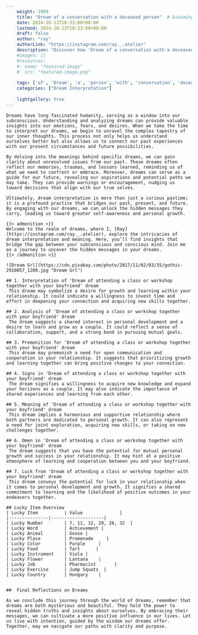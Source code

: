 ```yaml
---
    weight: 1969
    title: "Dream of a conversation with a deceased person"  # Assuming 'title' column exists
    date: 2024-10-13T10:33:00+08:00
    lastmod: 2024-10-13T10:33:00+08:00
    draft: false
    author: "ray"
    authorLink: "https://instagram.com/ray._.atelier"
    description: "Discover how 'Dream of a conversation with a deceased person' can interpret your future and uncover its significant meanings in your life."
    #images: []
    #resources:
    #- name: "featured-image"
    #  src: "featured-image.png"
    
    tags: ['of', 'Dream', 'a', 'person', 'with', 'conversation', 'deceased']
    categories: ["Dream Interpretation"]
    
    lightgallery: true
---
```

    
    Dreams have long fascinated humanity, serving as a window into our subconscious. Understanding and analyzing dreams can provide valuable insights into our emotions, fears, and desires. When we take the time to interpret our dreams, we begin to unravel the complex tapestry of our inner thoughts. This process not only helps us understand ourselves better but also allows us to connect our past experiences with our present circumstances and future possibilities.
    
    By delving into the meanings behind specific dreams, we can gain clarity about unresolved issues from our past. These dreams often reflect our memories, traumas, and lessons learned, reminding us of what we need to confront or embrace. Moreover, dreams can serve as a guide for our future, revealing our aspirations and potential paths we may take. They can provide warnings or encouragement, nudging us toward decisions that align with our true selves.
    
    Ultimately, dream interpretation is more than just a curious pastime; it is a profound practice that bridges our past, present, and future. By engaging with our dreams, we can unlock the hidden messages they carry, leading us toward greater self-awareness and personal growth.
    
    {{< admonition >}}
    Welcome to the realm of dreams, where I, [Ray](https://instagram.com/ray._.atelier), explore the intricacies of dream interpretation and meaning. Here, you’ll find insights that bridge the gap between your subconscious and conscious mind. Join me on a journey to uncover the hidden messages in your dreams.
    {{< /admonition >}}
    
    ![Dream Grl](https://cdn.pixabay.com/photo/2017/11/02/03/35/gothic-2910057_1280.jpg "Dream Grl")
    
    ## 1. Interpretation of 'Dream of attending a class or workshop together with your boyfriend' dream
     This dream may symbolize a desire for growth and learning within your relationship. It could indicate a willingness to invest time and effort in deepening your connection and acquiring new skills together.
    
    ## 2. Analysis of 'Dream of attending a class or workshop together with your boyfriend' dream
     The dream suggests a shared interest in personal development and a desire to learn and grow as a couple. It could reflect a sense of collaboration, support, and a strong bond in pursuing mutual goals.
    
    ## 3. Premonition for 'Dream of attending a class or workshop together with your boyfriend' dream
     This dream may premonish a need for open communication and cooperation in your relationship. It suggests that prioritizing growth and learning together can bring positive changes to your connection.
    
    ## 4. Signs in 'Dream of attending a class or workshop together with your boyfriend' dream
     The dream signifies a willingness to acquire new knowledge and expand your horizons as a couple. It may also indicate the importance of shared experiences and learning from each other.
    
    ## 5. Meaning of 'Dream of attending a class or workshop together with your boyfriend' dream
     This dream implies a harmonious and supportive relationship where both partners are dedicated to personal growth. It can also represent a need for joint exploration, acquiring new skills, or taking on new challenges together.
    
    ## 6. Omen in 'Dream of attending a class or workshop together with your boyfriend' dream
     The dream suggests that you have the potential for mutual personal growth and success in your relationship. It may hint at a positive atmosphere of learning and cooperation between you and your boyfriend.
    
    ## 7. Luck from 'Dream of attending a class or workshop together with your boyfriend' dream
     This dream conveys the potential for luck in your relationship when it comes to personal development and growth. It signifies a shared commitment to learning and the likelihood of positive outcomes in your endeavors together.
    
    ## Lucky Item Overview
    | Lucky Item          | Value              |
    |---------------|--------------------|
    | Lucky Number        | 7, 11, 12, 20, 28, 32  |
    | Lucky Word          | Achievement |
    | Lucky Animal        | Goose |
    | Lucky Place         | Promenade     |
    | Lucky Color         | Purple     |
    | Lucky Food          | Tart      |
    | Lucky Instrument    | Viola |
    | Lucky Flower        | Lantana    |
    | Lucky Job           | Pharmacist       |
    | Lucky Exercise      | Jump Squats  |
    | Lucky Country       | Hungary    |
    
    
    ##  Final Reflections on Dreams
    
    As we conclude this journey through the world of dreams, remember that dreams are both mysterious and beautiful. They hold the power to reveal hidden truths and insights about ourselves. By embracing their messages, we can cultivate a more positive influence in our lives. Let us live with intention, guided by the wisdom our dreams offer. Together, may we navigate our paths with clarity and purpose.
    